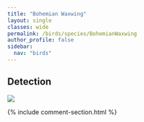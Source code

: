 ```yaml
---
title: "Bohemian Waxwing"
layout: single
classes: wide
permalink: /birds/species/BohemianWaxwing
author_profile: false
sidebar:
  nav: "birds"
---
```


<h2>Detection</h2>

<a href="https://beallen.github.io/DevelopmentWebsite/assets/images/birds/BohemianWaxwing/det.jpg">
<img src="https://beallen.github.io/DevelopmentWebsite/assets/images/birds/BohemianWaxwing/det.jpg">
</a>

{% include comment-section.html %}
